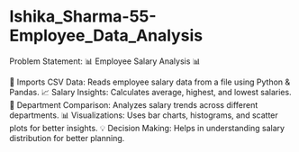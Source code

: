 # Ishika_Sharma-55-Employee_Data_Analysis
Problem Statement:
📊 Employee Salary Analysis 📊

📂 Imports CSV Data: Reads employee salary data from a file using Python & Pandas.
📈 Salary Insights: Calculates average, highest, and lowest salaries.
🏢 Department Comparison: Analyzes salary trends across different departments.
📊 Visualizations: Uses bar charts, histograms, and scatter plots for better insights.
💡 Decision Making: Helps in understanding salary distribution for better planning.







